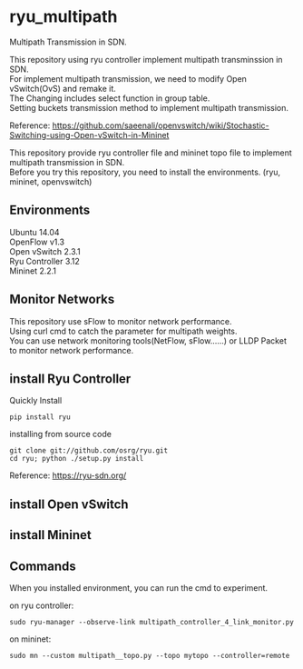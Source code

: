# ryu_multipath
Multipath Transmission in SDN.

This repository using ryu controller implement multipath transminssion in SDN.  
For implement multipath transmission, we need to modify Open vSwitch(OvS) and remake it.  
The Changing includes select function in group table.  
Setting buckets transmission method to implement multipath transmission.  

Reference: https://github.com/saeenali/openvswitch/wiki/Stochastic-Switching-using-Open-vSwitch-in-Mininet

This repository provide ryu controller file and mininet topo file to implement multipath transmission in SDN.  
Before you try this repository, you need to install the environments. (ryu, mininet, openvswitch)  

## Environments
Ubuntu 14.04  
OpenFlow v1.3  
Open vSwitch 2.3.1  
Ryu Controller 3.12  
Mininet 2.2.1 

## Monitor Networks
This repository use sFlow to monitor network performance.  
Using curl cmd to catch the parameter for multipath weights.  
You can use network monitoring tools(NetFlow, sFlow......) or LLDP Packet to monitor network performance.  


## install Ryu Controller
Quickly Install  
```
pip install ryu
```

installing from source code  
```
git clone git://github.com/osrg/ryu.git
cd ryu; python ./setup.py install
```

Reference: https://ryu-sdn.org/  


## install Open vSwitch

## install Mininet

## Commands
When you installed environment, you can run the cmd to experiment.
  
on ryu controller:  
```
sudo ryu-manager --observe-link multipath_controller_4_link_monitor.py
```
  
on mininet:  
```
sudo mn --custom multipath__topo.py --topo mytopo --controller=remote
```
